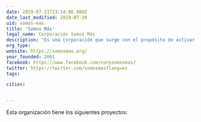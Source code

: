 ```yaml
---
date: 2019-07-21T23:14:06.000Z
date_last_modified: 2019-07-29
uid: somos-mas
title: 'Somos Más'
legal_name: Corporación Somos Más
description: 'Es una corporación que surge con el propósito de activar la inteligencia colectiva en ecosistemas sociales.'
org_type: 
website: https://somosmas.org/
year_founded: 2001
facebook: https://www.facebook.com/corpsomosmas/
twitter: https://twitter.com/somosmas?lang=es
tags:

cities: 


---
```


Esta organización tiene los siguientes proyectos:


